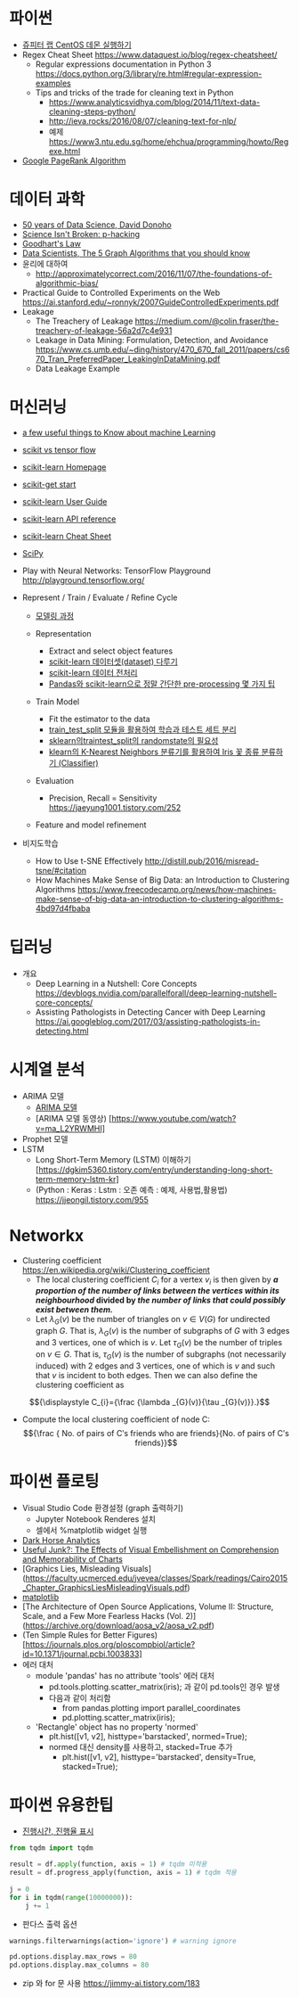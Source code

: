 
# 파이썬
* [쥬피터 랩 CentOS 데몬 실행하기](https://nomad-programmer.tistory.com/26)
* Regex Cheat Sheet https://www.dataquest.io/blog/regex-cheatsheet/
  * Regular expressions documentation in Python 3 https://docs.python.org/3/library/re.html#regular-expression-examples
  * Tips and tricks of the trade for cleaning text in Python 
    * https://www.analyticsvidhya.com/blog/2014/11/text-data-cleaning-steps-python/
    * http://ieva.rocks/2016/08/07/cleaning-text-for-nlp/
    * 예제  https://www3.ntu.edu.sg/home/ehchua/programming/howto/Regexe.html
* [ Google PageRank Algorithm](http://infolab.stanford.edu/~backrub/google.html)
# 데이터 과학
* [50 years of Data Science, David Donoho](http://courses.csail.mit.edu/18.337/2015/docs/50YearsDataScience.pdf)
* [Science Isn't Broken: p-hacking](http://fivethirtyeight.com/features/science-isnt-broken/)
* [Goodhart's Law](https://dataskeptic.com/blog/episodes/2016/goodharts-law)
* [Data Scientists, The 5 Graph Algorithms that you should know](https://towardsdatascience.com/data-scientists-the-five-graph-algorithms-that-you-should-know-30f454fa5513)
* 윤리에 대하여
  * http://approximatelycorrect.com/2016/11/07/the-foundations-of-algorithmic-bias/
* Practical Guide to Controlled Experiments on the Web https://ai.stanford.edu/~ronnyk/2007GuideControlledExperiments.pdf
*  Leakage
   * The Treachery of Leakage https://medium.com/@colin.fraser/the-treachery-of-leakage-56a2d7c4e931
   * Leakage in Data Mining: Formulation, Detection, and Avoidance https://www.cs.umb.edu/~ding/history/470_670_fall_2011/papers/cs670_Tran_PreferredPaper_LeakingInDataMining.pdf
   * Data Leakage Example 

# 머신러닝
* [a few useful things to Know about machine Learning](https://homes.cs.washington.edu/~pedrod/papers/cacm12.pdf)
* [scikit vs tensor flow](https://stackoverflow.com/questions/61233004/whats-the-difference-between-scikit-learn-and-tensorflow-is-it-possible-to-use)
* [scikit-learn Homepage](http://scikit-learn.org/)
* [scikit-get start](https://scikit-learn.org/stable/getting_started.html#)
* [scikit-learn User Guide](http://scikit-learn.org/stable/user_guide.html)
* [scikit-learn API reference](http://scikit-learn.org/stable/modules/classes.html)
* [scikit-learn Cheat Sheet](https://s3.amazonaws.com/assets.datacamp.com/blog_assets/Scikit_Learn_Cheat_Sheet_Python.pdf)
* [SciPy](http://www.scipy.org)
* Play with Neural Networks: TensorFlow Playground  http://playground.tensorflow.org/
* Represent / Train / Evaluate / Refine Cycle
  * [모델링 과정](https://bigdaheta.tistory.com/54)
  * Representation
    * Extract and select object features
    * [scikit-learn 데이터셋(dataset) 다루기](https://teddylee777.github.io/scikit-learn/scikit-learn-dataset)
    * [scikit-learn 데이터 전처리](https://teddylee777.github.io/scikit-learn/scikit-learn-preprocessing)
    * [Pandas와 scikit-learn으로 정말 간단한 pre-processing 몇 가지 팁](https://teddylee777.github.io/scikit-learn/sklearn%EC%99%80-pandas%EB%A5%BC-%ED%99%9C%EC%9A%A9%ED%95%9C-%EA%B0%84%EB%8B%A8-%EB%8D%B0%EC%9D%B4%ED%84%B0%EB%B6%84%EC%84%9D)
    
  * Train Model 
    * Fit the estimator to the data
    * [train_test_split 모듈을 활용하여 학습과 테스트 세트 분리](https://teddylee777.github.io/scikit-learn/train-test-split)
    * [sklearn의traintest_split의 randomstate의 필요성](https://intrepidgeeks.com/tutorial/init-state-split)
    * [klearn의 K-Nearest Neighbors 분류기를 활용하여 Iris 꽃 종류 분류하기 (Classifier)](https://teddylee777.github.io/scikit-learn/KNeighborsClassifier%EB%A5%BC-%ED%99%9C%EC%9A%A9%ED%95%9C-%EB%B6%84%EB%A5%98%EA%B8%B0-%EC%A0%81%EC%9A%A9%ED%95%98%EA%B8%B0)
  * Evaluation
    * Precision, Recall = Sensitivity https://jaeyung1001.tistory.com/252
  * Feature and model refinement

* 비지도학습
  *  How to Use t-SNE Effectively http://distill.pub/2016/misread-tsne/#citation
  *  How Machines Make Sense of Big Data: an Introduction to Clustering Algorithms https://www.freecodecamp.org/news/how-machines-make-sense-of-big-data-an-introduction-to-clustering-algorithms-4bd97d4fbaba
  
# 딥러닝
  * 개요
    * Deep Learning in a Nutshell: Core Concepts https://devblogs.nvidia.com/parallelforall/deep-learning-nutshell-core-concepts/
    * Assisting Pathologists in Detecting Cancer with Deep Learning  https://ai.googleblog.com/2017/03/assisting-pathologists-in-detecting.html
# 시계열 분석
* ARIMA 모델
  * [ARIMA 모델](https://velog.io/@sjina0722/시계열분석-ARIMA-모델)
  * [ARIMA 모델 동영상) [https://www.youtube.com/watch?v=ma_L2YRWMHI]
* Prophet 모델
* LSTM
  * Long Short-Term Memory (LSTM) 이해하기 [https://dgkim5360.tistory.com/entry/understanding-long-short-term-memory-lstm-kr]
  * (Python : Keras : Lstm : 오존 예측 : 예제, 사용법,활용법) https://jjeongil.tistory.com/955

# Networkx 
* Clustering coefficient https://en.wikipedia.org/wiki/Clustering_coefficient
  * The local clustering coefficient $C_i$ for a vertex $v_i$ is then given by  ***a proportion of the number of links between the vertices within its neighbourhood* divided by *the number of links that could possibly exist between them.***
  * Let ${\displaystyle \lambda _{G}(v)}$ be the number of triangles on ${\displaystyle v\in V(G)}$ for undirected graph ${\displaystyle G}$. That is, ${\displaystyle \lambda _{G}(v)}$ is the number of subgraphs of ${\displaystyle G}$ with 3 edges and 3 vertices, one of which is ${\displaystyle v}$. Let ${\displaystyle \tau _{G}(v)}$ be the number of triples on ${\displaystyle v\in G}$. That is, ${\displaystyle \tau _{G}(v)}$ is the number of subgraphs (not necessarily induced) with 2 edges and 3 vertices, one of which is ${\displaystyle v}$ and such that ${\displaystyle v}$ is incident to both edges. Then we can also define the clustering coefficient as

$${\displaystyle C_{i}={\frac {\lambda _{G}(v)}{\tau _{G}(v)}}.}$$

* Compute the local clustering coefficient of node C:
  $${\frac { No. of pairs of Cʹs friends who are friends}{No. of pairs of Cʹs friends}}$$

# 파이썬 플로팅
* Visual Studio Code 환경설정 (graph 출력하기)
  * Jupyter Notebook Renderes 설치
  * 셀에서 %matplotlib widget 실행
* [Dark Horse Analytics](http://www.darkhorseanalytics.com/)
* [Useful Junk?: The Effects of Visual Embellishment on Comprehension and Memorability of Charts](http://www.stat.columbia.edu/~gelman/communication/Bateman2010.pdf)
* [Graphics Lies, Misleading Visuals] (https://faculty.ucmerced.edu/jvevea/classes/Spark/readings/Cairo2015_Chapter_GraphicsLiesMisleadingVisuals.pdf)
* [matplotlib](http://www.aosabook.org/en/matplotlib.html)
* [The Architecture of Open Source Applications, Volume II: Structure, Scale, and a Few More Fearless Hacks (Vol. 2)] (https://archive.org/download/aosa_v2/aosa_v2.pdf)
* (Ten Simple Rules for Better Figures)[https://journals.plos.org/ploscompbiol/article?id=10.1371/journal.pcbi.1003833]
* 에러 대처
  * module 'pandas' has no attribute 'tools' 에러 대처
    * pd.tools.plotting.scatter_matrix(iris); 과 같이 pd.tools인 경우 발생
    * 다음과 같이 처리함
      * from pandas.plotting import parallel_coordinates
      * pd.plotting.scatter_matrix(iris);
  * 'Rectangle' object has no property 'normed'
    * plt.hist([v1, v2], histtype='barstacked', normed=True);
    * normed 대신 density를 사용하고, stacked=True 추가
      * plt.hist([v1, v2], histtype='barstacked', density=True, stacked=True);
# 파이썬 유용한팁
* [진행시간, 진행율 표시](https://jimmy-ai.tistory.com/13)
```python
from tqdm import tqdm

result = df.apply(function, axis = 1) # tqdm 미적용
result = df.progress_apply(function, axis = 1) # tqdm 적용
 
j = 0
for i in tqdm(range(10000000)):
    j += 1
```
* 판다스 출력 옵션
```python
warnings.filterwarnings(action='ignore') # warning ignore 

pd.options.display.max_rows = 80
pd.options.display.max_columns = 80
```
* zip 와 for 문 사용 https://jimmy-ai.tistory.com/183


